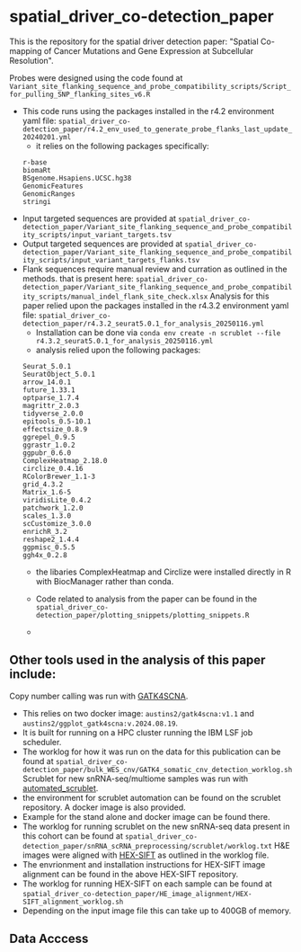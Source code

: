 # spatial_driver_co-detection_paper
This is the repository for the spatial driver detection paper: "Spatial Co-mapping of Cancer Mutations and Gene Expression at Subcellular Resolution".

Probes were designed using the code found at `Variant_site_flanking_sequence_and_probe_compatibility_scripts/Script_for_pulling_SNP_flanking_sites_v6.R`
* This code runs using the packages installed in the r4.2 environment yaml file: `spatial_driver_co-detection_paper/r4.2_env_used_to_generate_probe_flanks_last_update_20240201.yml`
    * it relies on the following packages specifically:
    ```
    r-base
    biomaRt
    BSgenome.Hsapiens.UCSC.hg38
    GenomicFeatures
    GenomicRanges
    stringi
    ```
* Input targeted sequences are provided at `spatial_driver_co-detection_paper/Variant_site_flanking_sequence_and_probe_compatibility_scripts/input_variant_targets.tsv`
* Output targeted sequences are provided at `spatial_driver_co-detection_paper/Variant_site_flanking_sequence_and_probe_compatibility_scripts/input_variant_targets_flanks.tsv`
* Flank sequences require manual review and curration as outlined in the methods. that is present here: `spatial_driver_co-detection_paper/Variant_site_flanking_sequence_and_probe_compatibility_scripts/manual_indel_flank_site_check.xlsx`
Analysis for this paper relied upon the packages installed in the r4.3.2 environment yaml file: `spatial_driver_co-detection_paper/r4.3.2_seurat5.0.1_for_analysis_20250116.yml`
    * Installation can be done via `conda env create -n scrublet --file r4.3.2_seurat5.0.1_for_analysis_20250116.yml`
    * analysis relied upon the following packages:
    ```
    Seurat_5.0.1
    SeuratObject_5.0.1
    arrow_14.0.1
    future_1.33.1
    optparse_1.7.4
    magrittr_2.0.3
    tidyverse_2.0.0
    epitools_0.5-10.1
    effectsize_0.8.9
    ggrepel_0.9.5
    ggrastr_1.0.2
    ggpubr_0.6.0
    ComplexHeatmap_2.18.0
    circlize_0.4.16
    RColorBrewer_1.1-3
    grid_4.3.2
    Matrix_1.6-5
    viridisLite_0.4.2
    patchwork_1.2.0
    scales_1.3.0
    scCustomize_3.0.0
    enrichR_3.2
    reshape2_1.4.4
    ggpmisc_0.5.5
    ggh4x_0.2.8
    ```
    * the libaries ComplexHeatmap and Circlize were installed directly in R with BiocManager rather than conda.
    * Code related to analysis from the paper can be found in the `spatial_driver_co-detection_paper/plotting_snippets/plotting_snippets.R`
 
    * 
## Other tools used in the analysis of this paper include:
Copy number calling was run with [GATK4SCNA](https://github.com/Aust1nS2/GATK4SCNA).
* This relies on two docker image: `austins2/gatk4scna:v1.1` and `austins2/ggplot_gatk4scna:v.2024.08.19`.
* It is built for running on a HPC cluster running the IBM LSF job scheduler.
* The worklog for how it was run on the data for this publication can be found at `spatial_driver_co-detection_paper/bulk_WES_cnv/GATK4_somatic_cnv_detection_worklog.sh`
Scrublet for new snRNA-seq/multiome samples was run with [automated_scrublet](https://github.com/Aust1nS2/automated_scrublet).
* the environment for scrublet automation can be found on the scrublet repository. A docker image is also provided.
* Example for the stand alone and docker image can be found there.
* The worklog for running scrublet on the new snRNA-seq data present in this cohort can be found at `spatial_driver_co-detection_paper/snRNA_scRNA_preprocessing/scrublet/worklog.txt`
H&E images were aligned with [HEX-SIFT](https://github.com/Aust1nS2/HEX-SIFT) as outlined in the worklog file.
* The envrionment and installation instructions for HEX-SIFT image alignment can be found in the above HEX-SIFT repository.
* The worklog for running HEX-SIFT on each sample can be found at `spatial_driver_co-detection_paper/HE_image_alignment/HEX-SIFT_alignment_worklog.sh`
* Depending on the input image file this can take up to 400GB of memory.

## Data Acccess
